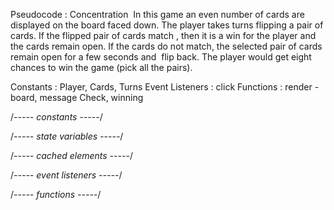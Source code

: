 Pseudocode : Concentration
 In this game an even number of cards are displayed on the board faced down. The player takes turns flipping a pair of cards.
If the flipped pair of cards match , then it is a win for the player and the cards remain open.
If the cards do not match, the selected pair of cards remain open for a few seconds and  flip back.
The player would get eight chances to win the game (pick all the pairs).


Constants : Player, Cards, Turns
Event Listeners : click
Functions : render - board, message
                   Check, winning

 /*----- constants -----*/


  /*----- state variables -----*/


  /*----- cached elements  -----*/


  /*----- event listeners -----*/


  /*----- functions -----*/